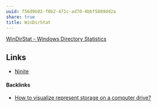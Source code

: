 ```yaml
---
uuid: f56d9b82-f0b2-471c-ad70-4bbf5889dd2a
share: true
title: WinDirStat
---
```

[WinDirStat - Windows Directory Statistics](https://windirstat.net/)
## Links

* [Ninite](/Ninite)

#### Backlinks

* [How to visualize represent storage on a computer drive?](/f4753c78-856b-4dcb-813e-4be6a80db023)